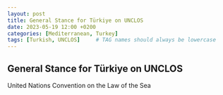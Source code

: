 ```yaml
---
layout: post
title: General Stance for Türkiye on UNCLOS
date: 2023-05-19 12:00 +0200
categories: [Mediterranean, Turkey]
tags: [Turkish, UNCLOS]     # TAG names should always be lowercase
---
```


## General Stance for Türkiye on UNCLOS
United Nations Convention on the Law of the Sea

